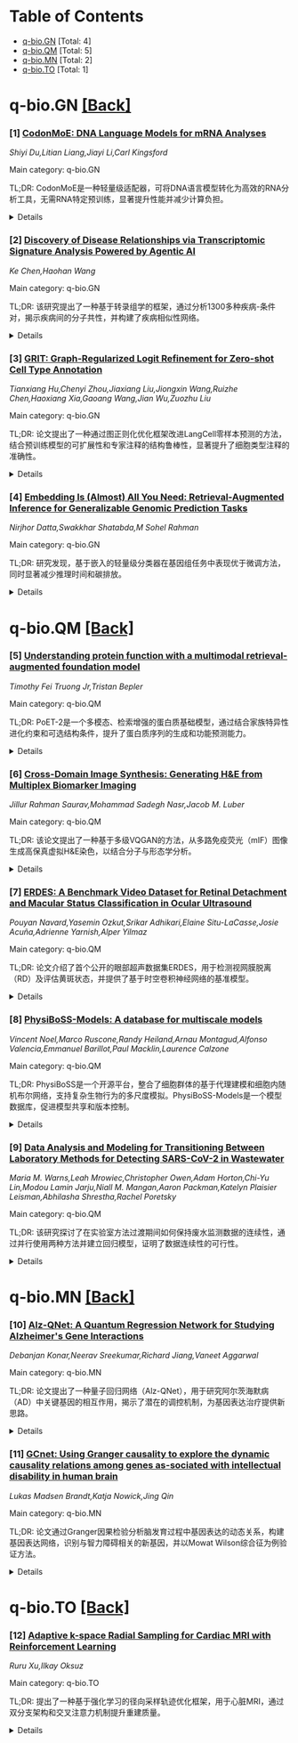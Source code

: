 <div id=toc></div>

# Table of Contents

- [q-bio.GN](#q-bio.GN) [Total: 4]
- [q-bio.QM](#q-bio.QM) [Total: 5]
- [q-bio.MN](#q-bio.MN) [Total: 2]
- [q-bio.TO](#q-bio.TO) [Total: 1]


<div id='q-bio.GN'></div>

# q-bio.GN [[Back]](#toc)

### [1] [CodonMoE: DNA Language Models for mRNA Analyses](https://arxiv.org/abs/2508.04739)
*Shiyi Du,Litian Liang,Jiayi Li,Carl Kingsford*

Main category: q-bio.GN

TL;DR: CodonMoE是一种轻量级适配器，可将DNA语言模型转化为高效的RNA分析工具，无需RNA特定预训练，显著提升性能并减少计算负担。


<details>
  <summary>Details</summary>
Motivation: 解决基因组语言模型在DNA和RNA模态间的效率挑战，避免冗余计算或大规模多模态架构的需求。

Method: 引入CodonMoE，通过自适应混合的密码子重构专家，将DNA模型转化为RNA分析工具。

Result: 在四种RNA预测任务中，CodonMoE增强的DNA模型性能显著优于未修改版本，参数减少80%。

Conclusion: CodonMoE为统一基因组语言建模提供了高效路径，利用更丰富的DNA数据并降低计算成本。

Abstract: Genomic language models (gLMs) face a fundamental efficiency challenge:
either maintain separate specialized models for each biological modality (DNA
and RNA) or develop large multi-modal architectures. Both approaches impose
significant computational burdens - modality-specific models require redundant
infrastructure despite inherent biological connections, while multi-modal
architectures demand massive parameter counts and extensive cross-modality
pretraining. To address this limitation, we introduce CodonMoE (Adaptive
Mixture of Codon Reformative Experts), a lightweight adapter that transforms
DNA language models into effective RNA analyzers without RNA-specific
pretraining. Our theoretical analysis establishes CodonMoE as a universal
approximator at the codon level, capable of mapping arbitrary functions from
codon sequences to RNA properties given sufficient expert capacity. Across four
RNA prediction tasks spanning stability, expression, and regulation, DNA models
augmented with CodonMoE significantly outperform their unmodified counterparts,
with HyenaDNA+CodonMoE series achieving state-of-the-art results using 80%
fewer parameters than specialized RNA models. By maintaining sub-quadratic
complexity while achieving superior performance, our approach provides a
principled path toward unifying genomic language modeling, leveraging more
abundant DNA data and reducing computational overhead while preserving
modality-specific performance advantages.

</details>


### [2] [Discovery of Disease Relationships via Transcriptomic Signature Analysis Powered by Agentic AI](https://arxiv.org/abs/2508.04742)
*Ke Chen,Haohan Wang*

Main category: q-bio.GN

TL;DR: 该研究提出了一种基于转录组学的框架，通过分析1300多种疾病-条件对，揭示疾病间的分子共性，并构建了疾病相似性网络。


<details>
  <summary>Details</summary>
Motivation: 现代疾病分类常忽略临床表现差异下的分子共性，研究旨在通过转录组学方法发现疾病间的关系。

Method: 使用GenoMAS自动化AI系统，结合多数据库富集分析，开发了基于通路的相似性框架。

Result: 构建的疾病相似性网络揭示了已知和未知的疾病关联，并探索了共享生物通路和潜在分子机制。

Conclusion: 研究展示了基于生物学的AI如何扩展转录组分析，并为罕见疾病提供治疗重定位机会。

Abstract: Modern disease classification often overlooks molecular commonalities hidden
beneath divergent clinical presentations. This study introduces a
transcriptomics-driven framework for discovering disease relationships by
analyzing over 1300 disease-condition pairs using GenoMAS, a fully automated
agentic AI system. Beyond identifying robust gene-level overlaps, we develop a
novel pathway-based similarity framework that integrates multi-database
enrichment analysis to quantify functional convergence across diseases. The
resulting disease similarity network reveals both known comorbidities and
previously undocumented cross-category links. By examining shared biological
pathways, we explore potential molecular mechanisms underlying these
connections-offering functional hypotheses that go beyond symptom-based
taxonomies. We further show how background conditions such as obesity and
hypertension modulate transcriptomic similarity, and identify therapeutic
repurposing opportunities for rare diseases like autism spectrum disorder based
on their molecular proximity to better-characterized conditions. In addition,
this work demonstrates how biologically grounded agentic AI can scale
transcriptomic analysis while enabling mechanistic interpretation across
complex disease landscapes. All results are publicly accessible at
github.com/KeeeeChen/Pathway_Similarity_Network.

</details>


### [3] [GRIT: Graph-Regularized Logit Refinement for Zero-shot Cell Type Annotation](https://arxiv.org/abs/2508.04747)
*Tianxiang Hu,Chenyi Zhou,Jiaxiang Liu,Jiongxin Wang,Ruizhe Chen,Haoxiang Xia,Gaoang Wang,Jian Wu,Zuozhu Liu*

Main category: q-bio.GN

TL;DR: 论文提出了一种通过图正则化优化框架改进LangCell零样本预测的方法，结合预训练模型的可扩展性和专家注释的结构鲁棒性，显著提升了细胞类型注释的准确性。


<details>
  <summary>Details</summary>
Motivation: 单细胞RNA测序数据分析中，细胞类型注释是关键步骤，但现有方法如LangCell的零样本预测准确性不足，尤其在跨细胞类型一致性上表现不佳。

Method: 通过图正则化优化框架，利用PCA构建的k-NN图强制局部一致性，改进LangCell的零样本预测。

Result: 在14个数据集上验证，方法显著提升零样本注释准确性，最高提升10%，且无需额外训练，模型无关。

Conclusion: 该方法是一种简单有效的插件，可显著提升自动化细胞类型注释的准确性。

Abstract: Cell type annotation is a fundamental step in the analysis of single-cell RNA
sequencing (scRNA-seq) data. In practice, human experts often rely on the
structure revealed by principal component analysis (PCA) followed by
$k$-nearest neighbor ($k$-NN) graph construction to guide annotation. While
effective, this process is labor-intensive and does not scale to large
datasets. Recent advances in CLIP-style models offer a promising path toward
automating cell type annotation. By aligning scRNA-seq profiles with natural
language descriptions, models like LangCell enable zero-shot annotation. While
LangCell demonstrates decent zero-shot performance, its predictions remain
suboptimal, particularly in achieving consistent accuracy across all cell
types. In this paper, we propose to refine the zero-shot logits produced by
LangCell through a graph-regularized optimization framework. By enforcing local
consistency over the task-specific PCA-based k-NN graph, our method combines
the scalability of the pre-trained models with the structural robustness relied
upon in expert annotation. We evaluate our approach on 14 annotated human
scRNA-seq datasets from 4 distinct studies, spanning 11 organs and over 200,000
single cells. Our method consistently improves zero-shot annotation accuracy,
achieving accuracy gains of up to 10%. Further analysis showcase the mechanism
by which GRIT effectively propagates correct signals through the graph, pulling
back mislabeled cells toward more accurate predictions. The method is
training-free, model-agnostic, and serves as a simple yet effective plug-in for
enhancing automated cell type annotation in practice.

</details>


### [4] [Embedding Is (Almost) All You Need: Retrieval-Augmented Inference for Generalizable Genomic Prediction Tasks](https://arxiv.org/abs/2508.04757)
*Nirjhor Datta,Swakkhar Shatabda,M Sohel Rahman*

Main category: q-bio.GN

TL;DR: 研究发现，基于嵌入的轻量级分类器在基因组任务中表现优于微调方法，同时显著减少推理时间和碳排放。


<details>
  <summary>Details</summary>
Motivation: 探讨在基因组任务中是否必须进行任务特定的微调，以及嵌入提取方法是否可以作为更高效且泛化性更强的替代方案。

Method: 使用预训练DNA语言模型提取固定嵌入表示，并将其输入轻量级分类器，与微调方法进行比较。

Result: 嵌入方法在数据分布不同的情况下表现更优，推理时间减少10-20倍，碳排放显著降低（如增强子分类中碳排放减少88%）。

Conclusion: 嵌入提取是一种更高效、环保且泛化性强的替代方案，尤其适用于多样或未见过的基因组场景。

Abstract: Large pre-trained DNA language models such as DNABERT-2, Nucleotide
Transformer, and HyenaDNA have demonstrated strong performance on various
genomic benchmarks. However, most applications rely on expensive fine-tuning,
which works best when the training and test data share a similar distribution.
In this work, we investigate whether task-specific fine-tuning is always
necessary. We show that simple embedding-based pipelines that extract fixed
representations from these models and feed them into lightweight classifiers
can achieve competitive performance. In evaluation settings with different data
distributions, embedding-based methods often outperform fine-tuning while
reducing inference time by 10x to 20x. Our results suggest that embedding
extraction is not only a strong baseline but also a more generalizable and
efficient alternative to fine-tuning, especially for deployment in diverse or
unseen genomic contexts. For example, in enhancer classification, HyenaDNA
embeddings combined with zCurve achieve 0.68 accuracy (vs. 0.58 for
fine-tuning), with an 88% reduction in inference time and over 8x lower carbon
emissions (0.02 kg vs. 0.17 kg CO2). In non-TATA promoter classification,
DNABERT-2 embeddings with zCurve or GC content reach 0.85 accuracy (vs. 0.89
with fine-tuning) with a 22x lower carbon footprint (0.02 kg vs. 0.44 kg CO2).
These results show that embedding-based pipelines offer over 10x better carbon
efficiency while maintaining strong predictive performance. The code is
available here:
https://github.com/NIRJHOR-DATTA/EMBEDDING-IS-ALMOST-ALL-YOU-NEED.

</details>


<div id='q-bio.QM'></div>

# q-bio.QM [[Back]](#toc)

### [5] [Understanding protein function with a multimodal retrieval-augmented foundation model](https://arxiv.org/abs/2508.04724)
*Timothy Fei Truong Jr,Tristan Bepler*

Main category: q-bio.QM

TL;DR: PoET-2是一个多模态、检索增强的蛋白质基础模型，通过结合家族特异性进化约束和可选结构条件，提升了蛋白质序列的生成和功能预测能力。


<details>
  <summary>Details</summary>
Motivation: 现有蛋白质语言模型在结构预测方面表现良好，但在突变理解和功能预测方面表现不足。PoET-2旨在通过多模态和检索增强技术解决这些问题。

Method: PoET-2采用分层Transformer编码器和双解码器架构，结合因果和掩码语言建模目标，支持生成和双向表示学习。

Result: PoET-2在零样本变异效应预测和监督学习任务中表现优异，尤其在多突变和插入缺失突变评分上领先。

Conclusion: 结合检索增强和多模态家族中心建模，PoET-2为蛋白质基础模型的发展提供了新思路。

Abstract: Protein language models (PLMs) learn probability distributions over natural
protein sequences. By learning from hundreds of millions of natural protein
sequences, protein understanding and design capabilities emerge. Recent works
have shown that scaling these models improves structure prediction, but does
not seem to improve mutation understanding and representation quality for
protein function prediction. We introduce PoET-2, a multimodal,
retrieval-augmented protein foundation model that incorporates in-context
learning of family-specific evolutionary constraints with optional structure
conditioning to learn generative distributions over protein sequences. PoET-2
uses a hierarchical transformer encoder that is equivariant to sequence context
ordering and a dual decoder architecture with both causal and masked language
modeling objectives, allowing PoET-2 to operate in both fully generative and
bidirectional representation learning modes. PoET-2 achieves state-of-the-art
performance on zero-shot variant effect prediction, excelling at scoring
variants with multiple mutations and challenging indel mutations. In supervised
settings, PoET-2 embeddings outperform previous methods for learning
sequence-function relationships, especially with small datasets. This work
highlights the benefits of combining retrieval augmentation with multimodal,
family-centric modeling for advancing protein foundation models.

</details>


### [6] [Cross-Domain Image Synthesis: Generating H&E from Multiplex Biomarker Imaging](https://arxiv.org/abs/2508.04734)
*Jillur Rahman Saurav,Mohammad Sadegh Nasr,Jacob M. Luber*

Main category: q-bio.QM

TL;DR: 该论文提出了一种基于多级VQGAN的方法，从多路免疫荧光（mIF）图像生成高保真虚拟H&E染色，以结合分子与形态学分析。


<details>
  <summary>Details</summary>
Motivation: 整合mIF的分子数据与H&E的形态学信息，为组织分析提供互补信息，并利用现有的H&E计算机辅助诊断工具。

Method: 使用多级VQGAN生成虚拟H&E染色，并与标准cGAN在结直肠癌数据集上进行比较。

Result: VQGAN生成的图像在下游任务（如核分割和组织分类）中表现优于cGAN，更接近真实H&E分析。

Conclusion: 多级VQGAN是生成科学有用虚拟染色的强大架构，为整合mIF数据到H&E分析流程提供了可行途径。

Abstract: While multiplex immunofluorescence (mIF) imaging provides deep,
spatially-resolved molecular data, integrating this information with the
morphological standard of Hematoxylin & Eosin (H&E) can be very important for
obtaining complementary information about the underlying tissue. Generating a
virtual H&E stain from mIF data offers a powerful solution, providing immediate
morphological context. Crucially, this approach enables the application of the
vast ecosystem of H&E-based computer-aided diagnosis (CAD) tools to analyze
rich molecular data, bridging the gap between molecular and morphological
analysis. In this work, we investigate the use of a multi-level
Vector-Quantized Generative Adversarial Network (VQGAN) to create high-fidelity
virtual H&E stains from mIF images. We rigorously evaluated our VQGAN against a
standard conditional GAN (cGAN) baseline on two publicly available colorectal
cancer datasets, assessing performance on both image similarity and functional
utility for downstream analysis. Our results show that while both architectures
produce visually plausible images, the virtual stains generated by our VQGAN
provide a more effective substrate for computer-aided diagnosis. Specifically,
downstream nuclei segmentation and semantic preservation in tissue
classification tasks performed on VQGAN-generated images demonstrate superior
performance and agreement with ground-truth analysis compared to those from the
cGAN. This work establishes that a multi-level VQGAN is a robust and superior
architecture for generating scientifically useful virtual stains, offering a
viable pathway to integrate the rich molecular data of mIF into established and
powerful H&E-based analytical workflows.

</details>


### [7] [ERDES: A Benchmark Video Dataset for Retinal Detachment and Macular Status Classification in Ocular Ultrasound](https://arxiv.org/abs/2508.04735)
*Pouyan Navard,Yasemin Ozkut,Srikar Adhikari,Elaine Situ-LaCasse,Josie Acuña,Adrienne Yarnish,Alper Yilmaz*

Main category: q-bio.QM

TL;DR: 论文介绍了首个公开的眼部超声数据集ERDES，用于检测视网膜脱离（RD）及评估黄斑状态，并提供了基于时空卷积神经网络的基准模型。


<details>
  <summary>Details</summary>
Motivation: 视网膜脱离（RD）是一种威胁视力的疾病，黄斑状态是决定治疗紧迫性和视觉结果的关键因素。目前缺乏基于超声的RD检测和评估黄斑状态的机器学习算法及公开数据集。

Method: 研究团队创建了ERDES数据集，包含标记的超声视频片段，用于RD检测和黄斑状态分类。同时，使用多种时空卷积神经网络（CNN）架构提供了基线基准。

Result: ERDES数据集公开可用，支持开发机器学习模型以检测RD并区分黄斑状态。基线模型展示了该数据集的潜力。

Conclusion: ERDES填补了超声图像分析领域的空白，为自动化RD检测和黄斑状态评估提供了资源，有望改善临床决策。

Abstract: Retinal detachment (RD) is a vision-threatening condition that requires
timely intervention to preserve vision. Macular involvement -- whether the
macula is still intact (macula-intact) or detached (macula-detached) -- is the
key determinant of visual outcomes and treatment urgency. Point-of-care
ultrasound (POCUS) offers a fast, non-invasive, cost-effective, and accessible
imaging modality widely used in diverse clinical settings to detect RD.
However, ultrasound image interpretation is limited by a lack of expertise
among healthcare providers, especially in resource-limited settings. Deep
learning offers the potential to automate ultrasound-based assessment of RD.
However, there are no ML ultrasound algorithms currently available for clinical
use to detect RD and no prior research has been done on assessing macular
status using ultrasound in RD cases -- an essential distinction for surgical
prioritization. Moreover, no public dataset currently supports macular-based RD
classification using ultrasound video clips. We introduce Eye Retinal
DEtachment ultraSound, ERDES, the first open-access dataset of ocular
ultrasound clips labeled for (i) presence of retinal detachment and (ii)
macula-intact versus macula-detached status. The dataset is intended to
facilitate the development and evaluation of machine learning models for
detecting retinal detachment. We also provide baseline benchmarks using
multiple spatiotemporal convolutional neural network (CNN) architectures. All
clips, labels, and training code are publicly available at
https://osupcvlab.github.io/ERDES/.

</details>


### [8] [PhysiBoSS-Models: A database for multiscale models](https://arxiv.org/abs/2508.05550)
*Vincent Noel,Marco Ruscone,Randy Heiland,Arnau Montagud,Alfonso Valencia,Emmanuel Barillot,Paul Macklin,Laurence Calzone*

Main category: q-bio.QM

TL;DR: PhysiBoSS是一个开源平台，整合了细胞群体的基于代理建模和细胞内随机布尔网络，支持复杂生物行为的多尺度模拟。PhysiBoSS-Models是一个模型数据库，促进模型共享和版本控制。


<details>
  <summary>Details</summary>
Motivation: 为了解决多尺度生物模型共享和版本控制的挑战，促进模型的复用和验证。

Method: 通过提供Python API和标准化访问，支持下载和模拟现有模型。

Result: 创建了PhysiBoSS-Models数据库，简化了模型的获取和模拟过程。

Conclusion: PhysiBoSS-Models通过标准化和验证模型，支持生物学研究中的复用和基准测试。

Abstract: PhysiBoSS is an open-source platform that integrates agent-based modeling of
cell populations with intracellular stochastic Boolean networks, enabling
multiscale simulations of complex biological behaviors. To promote model
sharing and versioning, we present the PhysiBoSS-Models database: a curated
repository for multiscale models built with PhysiBoSS. By providing a simple
Python API, PhysiBoSS-Models provides an easy way to download and simulate
preexisting models through tools such as PhysiCell Studio. By providing
standardized access to validated models, PhysiBoSS-Models facilitates reuse,
validation, and benchmarking, supporting research in biology.

</details>


### [9] [Data Analysis and Modeling for Transitioning Between Laboratory Methods for Detecting SARS-CoV-2 in Wastewater](https://arxiv.org/abs/2508.05594)
*Maria M. Warns,Leah Mrowiec,Christopher Owen,Adam Horton,Chi-Yu Lin,Modou Lamin Jarju,Niall M. Mangan,Aaron Packman,Katelyn Plaisier Leisman,Abhilasha Shrestha,Rachel Poretsky*

Main category: q-bio.QM

TL;DR: 该研究探讨了在实验室方法过渡期间如何保持废水监测数据的连续性，通过并行使用两种方法并建立回归模型，证明了数据连续性的可行性。


<details>
  <summary>Details</summary>
Motivation: 随着COVID-19大流行期间废水监测领域的扩展，实验室方法不断改进，但缺乏研究如何在不同方法间保持数据连续性。

Method: 研究在过渡期间并行使用低通量手动过滤法和高通量自动化磁珠法处理废水样本，并通过回归模型关联两种方法的数据。

Result: 研究发现对数-对数回归模型最适合关联两种方法的数据，且在去除异常值后模型性能显著提升。

Conclusion: 研究表明，在实验室方法过渡期间，通过足够的方法重叠期和适当的模型构建，可以保持数据连续性。

Abstract: Wastewater surveillance has proven to be a useful tool to monitor pathogens
such as SARS-CoV-2 as it is a nonintrusive way to survey the potential disease
burden of the population contributing to a sewershed. With the expansion of
this field since the beginning of the COVID-19 pandemic, laboratory methods to
process wastewater and quantify pathogen nucleic acid levels have improved as
technologies changed, efforts expanded in size and scope, and supply chain
issues were resolved. Maintaining data continuity is crucial for labs
undergoing method transitions to accurately assess infectious disease levels
over time and compare measured RNA concentrations to public health data.
Despite the dynamic nature of laboratory methods and the necessity to ensure
uninterrupted data, to our knowledge there has not been a study that unites two
datasets from different lab methods for pathogen quantification from
environmental samples. Here, we describe a lab transition from SARS-CoV-2 RNA
quantification using a low-throughput, manual filtration-based wastewater
concentration and RNA extraction followed by qPCR to a high-throughput,
automated magnetic bead-based concentration and extraction followed by dPCR.
During the two-month transition period, wastewater samples from across the
Chicago metropolitan area were processed with both methods in parallel. We
evaluated a variety of regression models to relate the RNA measurements from
both methods and found a log-log model was most appropriate after removing
outliers and discrepancy points to improve model performance. We also evaluated
the consequences of assigning values to samples that were below the detection
limit. Our study demonstrates that data continuity can be maintained throughout
a transition of laboratory methods if there is a sufficient period of overlap
between the methods for an appropriate model to be constructed to relate the
datasets.

</details>


<div id='q-bio.MN'></div>

# q-bio.MN [[Back]](#toc)

### [10] [Alz-QNet: A Quantum Regression Network for Studying Alzheimer's Gene Interactions](https://arxiv.org/abs/2508.04743)
*Debanjan Konar,Neerav Sreekumar,Richard Jiang,Vaneet Aggarwal*

Main category: q-bio.MN

TL;DR: 论文提出了一种量子回归网络（Alz-QNet），用于研究阿尔茨海默病（AD）中关键基因的相互作用，揭示了潜在的调控机制，为基因表达治疗提供新思路。


<details>
  <summary>Details</summary>
Motivation: 阿尔茨海默病是一种多因素疾病，理解其基因间相互作用对治疗和诊断至关重要。

Method: 使用量子回归网络（Alz-QNet）分析关键基因（如APP、FGF14、YY1等）在AD进展中的相互作用，基于数据库GSE138852的遗传样本。

Result: 揭示了AD中复杂的基因间相互作用，为潜在基因抑制剂或调控剂的发现提供了依据。

Conclusion: Alz-QNet为AD的基因调控机制研究提供了新方法，有助于开发基因表达治疗策略。

Abstract: Understanding the molecular-level mechanisms underpinning Alzheimer's disease
(AD) by studying crucial genes associated with the disease remains a challenge.
Alzheimer's, being a multifactorial disease, requires understanding the
gene-gene interactions underlying it for theranostics and progress. In this
article, a novel attempt has been made using a quantum regression to decode how
some crucial genes in the AD Amyloid Beta Precursor Protein ($APP$), Sterol
regulatory element binding transcription factor 14 ($FGF14$), Yin Yang 1
($YY1$), and Phospholipase D Family Member 3 ($PLD3$) etc. become influenced by
other prominent switching genes during disease progression, which may help in
gene expression-based therapy for AD. Our proposed Quantum Regression Network
(Alz-QNet) introduces a pioneering approach with insights from the
state-of-the-art Quantum Gene Regulatory Networks (QGRN) to unravel the gene
interactions involved in AD pathology, particularly within the Entorhinal
Cortex (EC), where early pathological changes occur. Using the proposed
Alz-QNet framework, we explore the interactions between key genes ($APP$,
$FGF14$, $YY1$, $EGR1$, $GAS7$, $AKT3$, $SREBF2$, and $PLD3$) within the CE
microenvironment of AD patients, studying genetic samples from the database
$GSE138852$, all of which are believed to play a crucial role in the
progression of AD. Our investigation uncovers intricate gene-gene interactions,
shedding light on the potential regulatory mechanisms that underlie the
pathogenesis of AD, which help us to find potential gene inhibitors or
regulators for theranostics.

</details>


### [11] [GCnet: Using Granger causality to explore the dynamic causality relations among genes as-sociated with intellectual disability in human brain](https://arxiv.org/abs/2508.05136)
*Lukas Madsen Brandt,Katja Nowick,Jing Qin*

Main category: q-bio.MN

TL;DR: 论文通过Granger因果检验分析脑发育过程中基因表达的动态关系，构建基因表达网络，识别与智力障碍相关的新基因，并以Mowat Wilson综合征为例验证方法。


<details>
  <summary>Details</summary>
Motivation: 智力障碍（ID）部分由遗传因素引起，理解相关基因及其在脑发育中的表达模式有助于揭示ID的分子机制。

Method: 将脑发育过程中的基因表达数据视为时间序列，应用Granger因果检验评估基因间的动态依赖关系，构建基因表达网络并提取病理信息。

Result: 构建了Granger因果网络，识别出与Mowat Wilson综合征相关的新基因，并提供了优先级列表。

Conclusion: 该方法有助于揭示ID的分子机制，并为相关疾病研究提供新思路。

Abstract: Intellectual disability (ID) is defined by an IQ under 70, in addition to
deficits in two or more adaptive behaviors that affect everyday living.
Throughout history, individuals with ID have often been margin-alized from
society and continue to suffer significantly even in modern times. A varying
proportion of ID cases are attributable to genetic causes. Identifying the
causal relation among these ID-associated genes and their gene expression
pattern during brain development process would gain us a better understanding
of the molecular basis of ID. In this paper, we interpret gene expression data
collected at different time points during the in vitro brain development
process as time series and further introduce Granger causality test to evaluate
the dynamic dependence relations among genes. These evaluations are used as
input to construct gene expression network and extract the pathological
information associated to ID including identi-fying new genes that can be
critically related to the disease. To demonstrate our methods, we pro-vide a
priority list of new genes that are most likely associated with Mowat Wilson
Syndrome via monitoring the community structure of ZEB2 in our Granger
causality network constructed based on the Kutsche dataset (Kutsche, et al.,
2018).

</details>


<div id='q-bio.TO'></div>

# q-bio.TO [[Back]](#toc)

### [12] [Adaptive k-space Radial Sampling for Cardiac MRI with Reinforcement Learning](https://arxiv.org/abs/2508.04727)
*Ruru Xu,Ilkay Oksuz*

Main category: q-bio.TO

TL;DR: 提出了一种基于强化学习的径向采样轨迹优化框架，用于心脏MRI，通过双分支架构和交叉注意力机制提升重建质量。


<details>
  <summary>Details</summary>
Motivation: 探索强化学习在非笛卡尔轨迹优化中的潜力，以平衡MRI的采集速度与图像质量。

Method: 采用双分支架构处理k空间和图像域信息，结合交叉注意力机制和黄金比例采样策略。

Result: 实验表明，该方法能学习到最优径向采样策略，重建质量优于传统方法。

Conclusion: 该框架为MRI采样轨迹优化提供了新思路，具有实际应用潜力。

Abstract: Accelerated Magnetic Resonance Imaging (MRI) requires careful optimization of
k-space sampling patterns to balance acquisition speed and image quality. While
recent advances in deep learning have shown promise in optimizing Cartesian
sampling, the potential of reinforcement learning (RL) for non-Cartesian
trajectory optimization remains largely unexplored. In this work, we present a
novel RL framework for optimizing radial sampling trajectories in cardiac MRI.
Our approach features a dual-branch architecture that jointly processes k-space
and image-domain information, incorporating a cross-attention fusion mechanism
to facilitate effective information exchange between domains. The framework
employs an anatomically-aware reward design and a golden-ratio sampling
strategy to ensure uniform k-space coverage while preserving cardiac structural
details. Experimental results demonstrate that our method effectively learns
optimal radial sampling strategies across multiple acceleration factors,
achieving improved reconstruction quality compared to conventional approaches.
Code available: https://github.com/Ruru-Xu/RL-kspace-Radial-Sampling

</details>
